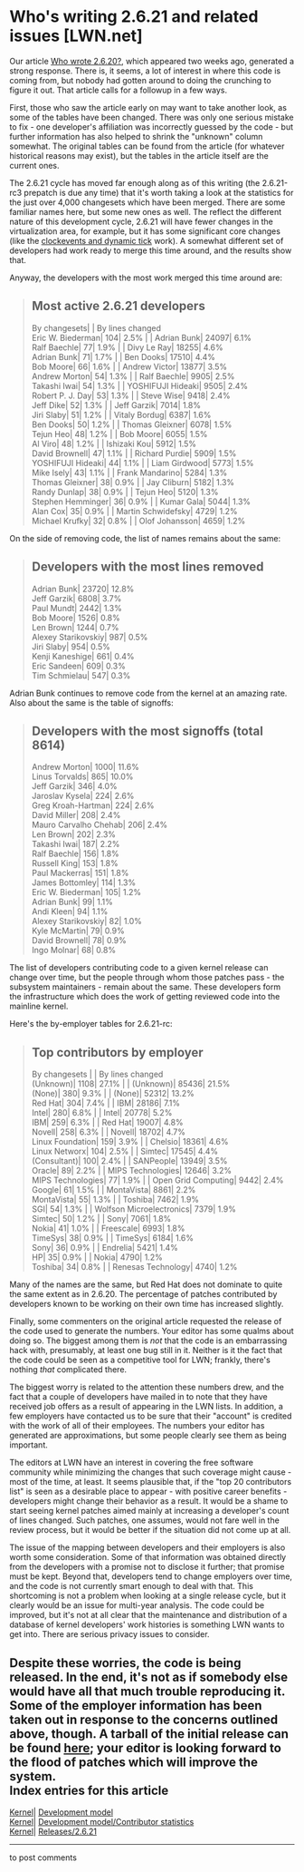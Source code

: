 # Who's writing 2.6.21 and related issues [LWN.net]

Our article [Who wrote 2.6.20?](http://lwn.net/Articles/222773/), which appeared two weeks ago, generated a strong response. There is, it seems, a lot of interest in where this code is coming from, but nobody had gotten around to doing the crunching to figure it out. That article calls for a followup in a few ways. 

First, those who saw the article early on may want to take another look, as some of the tables have been changed. There was only one serious mistake to fix - one developer's affiliation was incorrectly guessed by the code - but further information has also helped to shrink the "unknown" column somewhat. The original tables can be found from the article (for whatever historical reasons may exist), but the tables in the article itself are the current ones. 

The 2.6.21 cycle has moved far enough along as of this writing (the 2.6.21-rc3 prepatch is due any time) that it's worth taking a look at the statistics for the just over 4,000 changesets which have been merged. There are some familiar names here, but some new ones as well. The reflect the different nature of this development cycle, 2.6.21 will have fewer changes in the virtualization area, for example, but it has some significant core changes (like the [clockevents and dynamic tick](http://lwn.net/Articles/223185/) work). A somewhat different set of developers had work ready to merge this time around, and the results show that. 

Anyway, the developers with the most work merged this time around are: 

> Most active 2.6.21 developers  
> ---  
> By changesets|  | By lines changed  
> Eric W. Biederman| 104| 2.5% |  | Adrian Bunk| 24097| 6.1%  
> Ralf Baechle| 77| 1.9% |  | Divy Le Ray| 18255| 4.6%  
> Adrian Bunk| 71| 1.7% |  | Ben Dooks| 17510| 4.4%  
> Bob Moore| 66| 1.6% |  | Andrew Victor| 13877| 3.5%  
> Andrew Morton| 54| 1.3% |  | Ralf Baechle| 9905| 2.5%  
> Takashi Iwai| 54| 1.3% |  | YOSHIFUJI Hideaki| 9505| 2.4%  
> Robert P. J. Day| 53| 1.3% |  | Steve Wise| 9418| 2.4%  
> Jeff Dike| 52| 1.3% |  | Jeff Garzik| 7014| 1.8%  
> Jiri Slaby| 51| 1.2% |  | Vitaly Bordug| 6387| 1.6%  
> Ben Dooks| 50| 1.2% |  | Thomas Gleixner| 6078| 1.5%  
> Tejun Heo| 48| 1.2% |  | Bob Moore| 6055| 1.5%  
> Al Viro| 48| 1.2% |  | Ishizaki Kou| 5912| 1.5%  
> David Brownell| 47| 1.1% |  | Richard Purdie| 5909| 1.5%  
> YOSHIFUJI Hideaki| 44| 1.1% |  | Liam Girdwood| 5773| 1.5%  
> Mike Isely| 43| 1.1% |  | Frank Mandarino| 5284| 1.3%  
> Thomas Gleixner| 38| 0.9% |  | Jay Cliburn| 5182| 1.3%  
> Randy Dunlap| 38| 0.9% |  | Tejun Heo| 5120| 1.3%  
> Stephen Hemminger| 36| 0.9% |  | Kumar Gala| 5044| 1.3%  
> Alan Cox| 35| 0.9% |  | Martin Schwidefsky| 4729| 1.2%  
> Michael Krufky| 32| 0.8% |  | Olof Johansson| 4659| 1.2%  
  
On the side of removing code, the list of names remains about the same: 

> Developers with the most lines removed  
> ---  
> Adrian Bunk| 23720| 12.8%  
> Jeff Garzik| 6808| 3.7%  
> Paul Mundt| 2442| 1.3%  
> Bob Moore| 1526| 0.8%  
> Len Brown| 1244| 0.7%  
> Alexey Starikovskiy| 987| 0.5%  
> Jiri Slaby| 954| 0.5%  
> Kenji Kaneshige| 661| 0.4%  
> Eric Sandeen| 609| 0.3%  
> Tim Schmielau| 547| 0.3%  
  
Adrian Bunk continues to remove code from the kernel at an amazing rate. Also about the same is the table of signoffs: 

> Developers with the most signoffs (total 8614)  
> ---  
> Andrew Morton| 1000| 11.6%  
> Linus Torvalds| 865| 10.0%  
> Jeff Garzik| 346| 4.0%  
> Jaroslav Kysela| 224| 2.6%  
> Greg Kroah-Hartman| 224| 2.6%  
> David Miller| 208| 2.4%  
> Mauro Carvalho Chehab| 206| 2.4%  
> Len Brown| 202| 2.3%  
> Takashi Iwai| 187| 2.2%  
> Ralf Baechle| 156| 1.8%  
> Russell King| 153| 1.8%  
> Paul Mackerras| 151| 1.8%  
> James Bottomley| 114| 1.3%  
> Eric W. Biederman| 105| 1.2%  
> Adrian Bunk| 99| 1.1%  
> Andi Kleen| 94| 1.1%  
> Alexey Starikovskiy| 82| 1.0%  
> Kyle McMartin| 79| 0.9%  
> David Brownell| 78| 0.9%  
> Ingo Molnar| 68| 0.8%  
  
The list of developers contributing code to a given kernel release can change over time, but the people through whom those patches pass - the subsystem maintainers - remain about the same. These developers form the infrastructure which does the work of getting reviewed code into the mainline kernel. 

Here's the by-employer tables for 2.6.21-rc: 

> Top contributors by employer  
> ---  
> By changesets |  | By lines changed  
> (Unknown)| 1108| 27.1% |  | (Unknown)| 85436| 21.5%  
> (None)| 380| 9.3% |  | (None)| 52312| 13.2%  
> Red Hat| 304| 7.4% |  | IBM| 28186| 7.1%  
> Intel| 280| 6.8% |  | Intel| 20778| 5.2%  
> IBM| 259| 6.3% |  | Red Hat| 19007| 4.8%  
> Novell| 258| 6.3% |  | Novell| 18702| 4.7%  
> Linux Foundation| 159| 3.9% |  | Chelsio| 18361| 4.6%  
> Linux Networx| 104| 2.5% |  | Simtec| 17545| 4.4%  
> (Consultant)| 100| 2.4% |  | SANPeople| 13949| 3.5%  
> Oracle| 89| 2.2% |  | MIPS Technologies| 12646| 3.2%  
> MIPS Technologies| 77| 1.9% |  | Open Grid Computing| 9442| 2.4%  
> Google| 61| 1.5% |  | MontaVista| 8861| 2.2%  
> MontaVista| 55| 1.3% |  | Toshiba| 7462| 1.9%  
> SGI| 54| 1.3% |  | Wolfson Microelectronics| 7379| 1.9%  
> Simtec| 50| 1.2% |  | Sony| 7061| 1.8%  
> Nokia| 41| 1.0% |  | Freescale| 6993| 1.8%  
> TimeSys| 38| 0.9% |  | TimeSys| 6184| 1.6%  
> Sony| 36| 0.9% |  | Endrelia| 5421| 1.4%  
> HP| 35| 0.9% |  | Nokia| 4790| 1.2%  
> Toshiba| 34| 0.8% |  | Renesas Technology| 4740| 1.2%  
  
Many of the names are the same, but Red Hat does not dominate to quite the same extent as in 2.6.20. The percentage of patches contributed by developers known to be working on their own time has increased slightly. 

Finally, some commenters on the original article requested the release of the code used to generate the numbers. Your editor has some qualms about doing so. The biggest among them is _not_ that the code is an embarrassing hack with, presumably, at least one bug still in it. Neither is it the fact that the code could be seen as a competitive tool for LWN; frankly, there's nothing _that_ complicated there. 

The biggest worry is related to the attention these numbers drew, and the fact that a couple of developers have mailed in to note that they have received job offers as a result of appearing in the LWN lists. In addition, a few employers have contacted us to be sure that their "account" is credited with the work of all of their employees. The numbers your editor has generated are approximations, but some people clearly see them as being important. 

The editors at LWN have an interest in covering the free software community while minimizing the changes that such coverage might cause - most of the time, at least. It seems plausible that, if the "top 20 contributors list" is seen as a desirable place to appear - with positive career benefits - developers might change their behavior as a result. It would be a shame to start seeing kernel patches aimed mainly at increasing a developer's count of lines changed. Such patches, one assumes, would not fare well in the review process, but it would be better if the situation did not come up at all. 

The issue of the mapping between developers and their employers is also worth some consideration. Some of that information was obtained directly from the developers with a promise not to disclose it further; that promise must be kept. Beyond that, developers tend to change employers over time, and the code is not currently smart enough to deal with that. This shortcoming is not a problem when looking at a single release cycle, but it clearly would be an issue for multi-year analysis. The code could be improved, but it's not at all clear that the maintenance and distribution of a database of kernel developers' work histories is something LWN wants to get into. There are serious privacy issues to consider. 

Despite these worries, the code is being released. In the end, it's not as if somebody else would have all that much trouble reproducing it. Some of the employer information has been taken out in response to the concerns outlined above, though. A tarball of the initial release can be found [here](/images/gitdm/); your editor is looking forward to the flood of patches which will improve the system.  
Index entries for this article  
---  
[Kernel](/Kernel/Index)| [Development model](/Kernel/Index#Development_model)  
[Kernel](/Kernel/Index)| [Development model/Contributor statistics](/Kernel/Index#Development_model-Contributor_statistics)  
[Kernel](/Kernel/Index)| [Releases/2.6.21](/Kernel/Index#Releases-2.6.21)  
  


* * *

to post comments 
